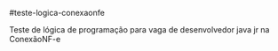 #teste-logica-conexaonfe

Teste de lógica de programação para vaga de desenvolvedor java jr na ConexãoNF-e
